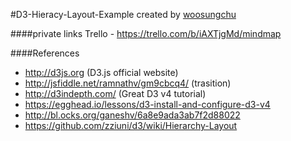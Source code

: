 #D3-Hieracy-Layout-Example
created by [woosungchu](https://github.com/woosungchu)

####private links
Trello - <https://trello.com/b/iAXTjgMd/mindmap>

####References
- http://d3js.org (D3.js official website)
- http://jsfiddle.net/ramnathv/gm9cbcq4/ (trasition)
- http://d3indepth.com/ (Great D3 v4 tutorial)
- https://egghead.io/lessons/d3-install-and-configure-d3-v4
- http://bl.ocks.org/ganeshv/6a8e9ada3ab7f2d88022
- https://github.com/zziuni/d3/wiki/Hierarchy-Layout
